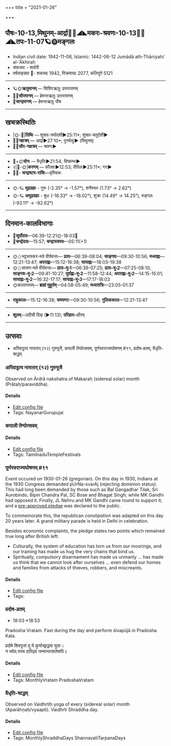 +++
title = "2021-01-26"

+++
## पौषः-10-13,मिथुनम्-आर्द्रा🌛🌌◢◣मकरः-श्रवणः-10-13🌌🌞◢◣तपः-11-07🪐🌞मङ्गलः
- Indian civil date: 1942-11-06, Islamic: 1442-06-12 Jumādā ath-Thāniyah/ al-ʾĀkhirah
- संवत्सरः - शार्वरी
- वर्षसङ्ख्या 🌛- शकाब्दः 1942, विक्रमाब्दः 2077, कलियुगे 5121
___________________
- 🪐🌞**ऋतुमानम्** — शिशिरऋतुः उत्तरायणम्
- 🌌🌞**सौरमानम्** — हेमन्तऋतुः उत्तरायणम्
- 🌛**चान्द्रमानम्** — हेमन्तऋतुः पौषः
___________________


## खचक्रस्थितिः
- |🌞-🌛|**तिथिः** — शुक्ल-त्रयोदशी►25:11*; शुक्ल-चतुर्दशी►  
- 🌌🌛**नक्षत्रम्** — आर्द्रा►27:10*; पुनर्वसुः► (मिथुनम्)  
- 🌌🌞**सौर-नक्षत्रम्** — श्रवणः►  
___________________
- 🌛+🌞**योगः** — वैधृतिः►21:54; विष्कम्भः►  
- २|🌛-🌞|**करणम्** — कौलवः►12:53; तैतिलः►25:11*; गरः►  
- 🌌🌛- **चन्द्राष्टम-राशिः**—वृश्चिकः  
___________________
- 🌞-🪐 **मूढग्रहाः** - गुरुः (-2.35° → -1.57°), शनैश्चरः (1.73° → 2.62°)
- 🌞-🪐 **अमूढग्रहाः** - बुधः (-18.33° → -18.02°), शुक्रः (14.49° → 14.25°), मङ्गलः (-93.11° → -92.62°)
___________________


## दिनमान-कालविभागाः
- 🌅**सूर्योदयः**—06:39-12:21🌞️-18:03🌇  
- 🌛**चन्द्रोदयः**—15:57; **चन्द्रास्तमयः**—05:11(+1)  
___________________
- 🌞⚝भट्टभास्कर-मते वीर्यवन्तः— **प्रातः**—06:39-08:04; **साङ्गवः**—09:30-10:56; **मध्याह्नः**—12:21-13:47; **अपराह्णः**—15:12-16:38; **सायाह्नः**—18:03-19:38  
- 🌞⚝सायण-मते वीर्यवन्तः— **प्रातः-मु॰1**—06:39-07:25; **प्रातः-मु॰2**—07:25-08:10; **साङ्गवः-मु॰2**—09:41-10:27; **पूर्वाह्णः-मु॰2**—11:58-12:44; **अपराह्णः-मु॰2**—14:15-15:01; **सायाह्नः-मु॰2**—16:32-17:17; **सायाह्नः-मु॰3**—17:17-18:03  
- 🌞कालान्तरम्— **ब्राह्मं मुहूर्तम्**—04:58-05:49; **मध्यरात्रिः**—23:05-01:37  
___________________
- **राहुकालः**—15:12-16:38; **यमघण्टः**—09:30-10:56; **गुलिककालः**—12:21-13:47  
___________________
- **शूलम्**—उदीची दिक् (►11:13); **परिहारः**–क्षीरम्  
___________________

## उत्सवाः
- अरिवाट्टाय नायऩार् (१२) गुरुपूजै, कपाली तॆप्पोत्सवम्, पूर्णस्वराज्यघोषणम् #९१, प्रदोष-व्रतम्, वैधृति-श्राद्धम्
### अरिवाट्टाय नायऩार् (१२) गुरुपूजै

Observed on Ārdrā nakshatra of Makaraḥ (sidereal solar) month (Prātaḥ/paraviddha). 

#### Details
- [Edit config file](https://github.com/jyotisham/adyatithi/tree/master/mahApuruSha/nAyanAr/sidereal_solar_month/nakshatra/10/06/arivATTAya_nAyan2Ar_%2812%29_gurupUjai.toml)
- Tags: NayanarGurupujai


### कपाली तॆप्पोत्सवम्



#### Details
- [Edit config file](https://github.com/jyotisham/adyatithi/tree/master/temples/Tamil/relative_event/taippUcam/offset__-1/kapAlI_teppOtsavam~1.toml)
- Tags: TamilnaduTempleFestivals


### पूर्णस्वराज्यघोषणम् #९१

Event occured on 1930-01-26 (gregorian). On this day in 1930, Indians at the 1930 Congress demanded pUrNa-svarAj (rejecting dominion status). This had long been demanded by those such as Bal Gangadhar Tilak, Sri Aurobindo, Bipin Chandra Pal, SC Bose and Bhagat Singh; while MK Gandhi had opposed it. Finally, JL Nehru and MK Gandhi came round to support it; and a [pre-approved pledge](http://www.indiaofthepast.org/indian-national-congress/major-events-pre-1950/purna-swaraj-demand-full-independence-26-january-1930) was declared to the public.

To commemorate this, the republican _constipation_ was adapted on this day 20 years later. A grand military parade is held in Delhi in celebration.


Besides economic complaints, the pledge states two points which remained true long after British left:

- Culturally, the system of education has torn us from our moorings, and our training has made us hug the very chains that bind us.
- Spiritually, compulsory disarmament has made us unmanly ... has made us think that we cannot look after ourselves ... even defend our homes and families from attacks of thieves, robbers, and miscreants.

#### Details
- [Edit config file](https://github.com/jyotisham/adyatithi/tree/master/mahApuruSha/xatra-later/gregorian/day/01/26/pUrNa-svarAjya-ghoShaNam.toml)
- Tags: 


### प्रदोष-व्रतम्
- 18:03→18:53

Pradosha Vratam. Fast during the day and perform śivapūjā in Pradosha Kala.

प्रदोषे  शिवपूजां  तु  ये  कुर्याच्छ्रद्धया  युताः।  
न  भवेत्  तस्य  दारिद्र्यं  जन्मान्तरशतेष्वपि॥



#### Details
- [Edit config file](https://github.com/jyotisham/adyatithi/tree/master/time_focus/monthly/pradoSha/description_only/pradOSa-vratam.toml)
- Tags: MonthlyVratam PradoshaVratam


### वैधृति-श्राद्धम्

Observed on Vaidhṛtiḥ yoga of every (sidereal solar) month (Aparāhṇaḥ/vyaapti). Vaidhrti Shraddha day.

#### Details
- [Edit config file](https://github.com/jyotisham/adyatithi/tree/master/devatA/pitR/sidereal_solar_month/yoga/00/27/vaidhRti-zrAddham.toml)
- Tags: MonthlyShraddhaDays ShannavatiTarpanaDays


